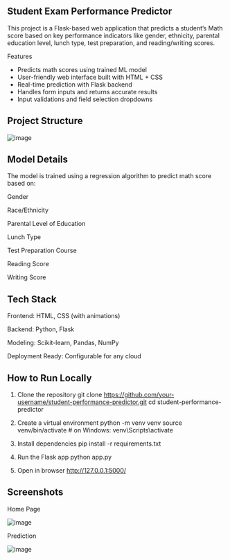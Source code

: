 ## Student Exam Performance Predictor

This project is a Flask-based web application that predicts a student’s Math score based on key performance indicators like gender, ethnicity, parental education level, lunch type, test preparation, and reading/writing scores.

 Features
*  Predicts math scores using trained ML model
*  User-friendly web interface built with HTML + CSS
*  Real-time prediction with Flask backend
*  Handles form inputs and returns accurate results
*  Input validations and field selection dropdowns

  ## Project Structure

![image](https://github.com/user-attachments/assets/09780553-6daf-4bc6-94ed-f833e2427154)

## Model Details

The model is trained using a regression algorithm to predict math score based on:

Gender

Race/Ethnicity

Parental Level of Education

Lunch Type

Test Preparation Course

Reading Score

Writing Score

## Tech Stack
Frontend: HTML, CSS (with animations)

Backend: Python, Flask

Modeling: Scikit-learn, Pandas, NumPy

Deployment Ready: Configurable for any cloud

## How to Run Locally

1) Clone the repository
   git clone https://github.com/your-username/student-performance-predictor.git
   cd student-performance-predictor

2) Create a virtual environment
   python -m venv venv
   source venv/bin/activate  # on Windows: venv\Scripts\activate

3) Install dependencies
   pip install -r requirements.txt

4) Run the Flask app
   python app.py

5) Open in browser
   http://127.0.0.1:5000/


## Screenshots

Home Page

![image](https://github.com/user-attachments/assets/097c1987-7cf4-4d79-a8be-9c1884537cfb)


Prediction

![image](https://github.com/user-attachments/assets/1f43be1f-604e-483a-8853-61f9eb51e4f3)




